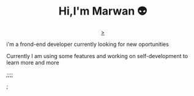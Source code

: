 <h1 align="center"> Hi,I'm Marwan 👽</h1>
<p align="center"> 
<a href="https://www.linkedin.com/in/maro-khlifa-1172b124a/"></a>
<a href="https://www.facebook.com/maro.khlifa.9/",        <i class="fa-brands fa-facebook">></i></a>
<a href="https://www.instagram.com/marokhlifa/"><i class="fa-brands fa-instagram"></i></a>
<p align="ceter">i'm a frond-end developer  currently looking for new oportunities

</p>
Currently I am using some features and working on self-development to learn more and more <br>
<p align="ceter"> 
  <i class="fa-brands fa-html5">;</i><i class="fa-brands fa-js">;</i><i class="fa-brands fa-css3-alt"></i>;<i class="fa-brands fa-bootstrap"></i>;<i class="fa-brands fa-wordpress"></i></p> ;


